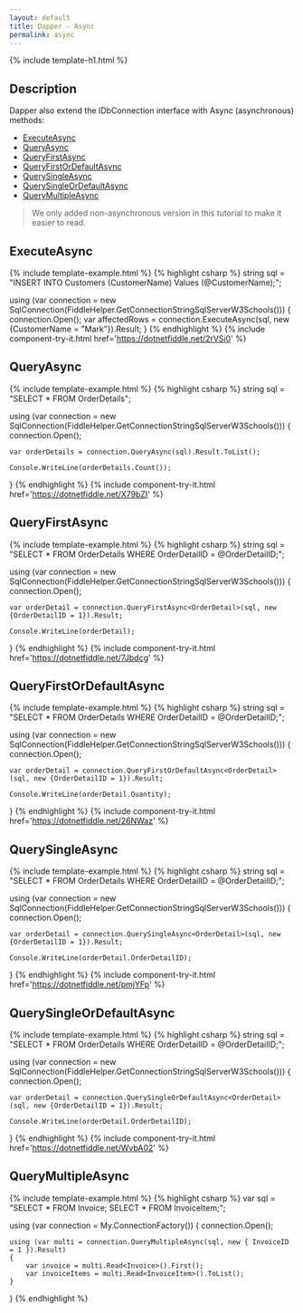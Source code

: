 ```yaml
---
layout: default
title: Dapper - Async
permalink: async
---
```


{% include template-h1.html %}

## Description
Dapper also extend the IDbConnection interface with Async (asynchronous) methods:
- [ExecuteAsync](#executeasync)
- [QueryAsync](#queryasync)
- [QueryFirstAsync](#queryfirstasync)
- [QueryFirstOrDefaultAsync](#queryfirstordefaultasync)
- [QuerySingleAsync](#querysingleasync)
- [QuerySingleOrDefaultAsync](#querysingleordefaultasync)
- [QueryMultipleAsync](#querymultipleasync)

> We only added non-asynchronous version in this tutorial to make it easier to read.

## ExecuteAsync

{% include template-example.html %} {% highlight csharp %}
string sql = "INSERT INTO Customers (CustomerName) Values (@CustomerName);";

using (var connection = new SqlConnection(FiddleHelper.GetConnectionStringSqlServerW3Schools()))
{
	connection.Open();
	var affectedRows = connection.ExecuteAsync(sql, new {CustomerName = "Mark"}).Result;
}
{% endhighlight %}
{% include component-try-it.html href='https://dotnetfiddle.net/2rVSi0' %}

## QueryAsync
{% include template-example.html %} {% highlight csharp %}
string sql = "SELECT * FROM OrderDetails";

using (var connection = new SqlConnection(FiddleHelper.GetConnectionStringSqlServerW3Schools()))
{
	connection.Open();
	
	var orderDetails = connection.QueryAsync(sql).Result.ToList();

	Console.WriteLine(orderDetails.Count());
}
{% endhighlight %}
{% include component-try-it.html href='https://dotnetfiddle.net/X79bZI' %}

## QueryFirstAsync
{% include template-example.html %} {% highlight csharp %}
string sql = "SELECT * FROM OrderDetails WHERE OrderDetailID = @OrderDetailID;";

using (var connection = new SqlConnection(FiddleHelper.GetConnectionStringSqlServerW3Schools()))
{
	connection.Open();
	
	var orderDetail = connection.QueryFirstAsync<OrderDetail>(sql, new {OrderDetailID = 1}).Result;

	Console.WriteLine(orderDetail);
}
{% endhighlight %}
{% include component-try-it.html href='https://dotnetfiddle.net/7Jbdcg' %}

## QueryFirstOrDefaultAsync
{% include template-example.html %} {% highlight csharp %}
string sql = "SELECT * FROM OrderDetails WHERE OrderDetailID = @OrderDetailID;";

using (var connection = new SqlConnection(FiddleHelper.GetConnectionStringSqlServerW3Schools()))
{
	connection.Open();
	
	var orderDetail = connection.QueryFirstOrDefaultAsync<OrderDetail>(sql, new {OrderDetailID = 1}).Result;

	Console.WriteLine(orderDetail.Quantity);
}
{% endhighlight %}
{% include component-try-it.html href='https://dotnetfiddle.net/26NWaz' %}

## QuerySingleAsync
{% include template-example.html %} {% highlight csharp %}
string sql = "SELECT * FROM OrderDetails WHERE OrderDetailID = @OrderDetailID;";

using (var connection = new SqlConnection(FiddleHelper.GetConnectionStringSqlServerW3Schools()))
{
	connection.Open();
	
	var orderDetail = connection.QuerySingleAsync<OrderDetail>(sql, new {OrderDetailID = 1}).Result;

	Console.WriteLine(orderDetail.OrderDetailID);
}
{% endhighlight %}
{% include component-try-it.html href='https://dotnetfiddle.net/pmjYFp' %}

## QuerySingleOrDefaultAsync
{% include template-example.html %} {% highlight csharp %}
string sql = "SELECT * FROM OrderDetails WHERE OrderDetailID = @OrderDetailID;";

using (var connection = new SqlConnection(FiddleHelper.GetConnectionStringSqlServerW3Schools()))
{
	connection.Open();
	
	var orderDetail = connection.QuerySingleOrDefaultAsync<OrderDetail>(sql, new {OrderDetailID = 1}).Result;

	Console.WriteLine(orderDetail.OrderDetailID);
}
{% endhighlight %}
{% include component-try-it.html href='https://dotnetfiddle.net/WvbA02' %}

## QueryMultipleAsync
{% include template-example.html %} {% highlight csharp %}
var sql = "SELECT * FROM Invoice; SELECT * FROM InvoiceItem;";

using (var connection = My.ConnectionFactory())
{
	connection.Open();

	using (var multi = connection.QueryMultipleAsync(sql, new { InvoiceID = 1 }).Result)
	{
		var invoice = multi.Read<Invoice>().First();
		var invoiceItems = multi.Read<InvoiceItem>().ToList();
	}
}
{% endhighlight %}


